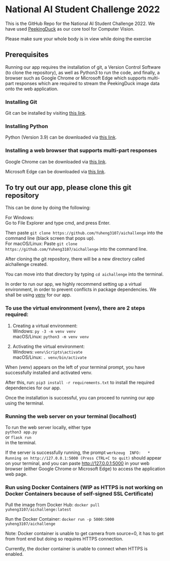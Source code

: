# National AI Student Challenge 2022
This is the GitHub Repo for the National AI Student Challenge 2022. We have used [PeekingDuck](https://github.com/aisingapore/PeekingDuck) as our core tool for Computer Vision.

Please make sure your whole body is in view while doing the exercise

## Prerequisites
Running our app requires the installation of git, a Version Control Software (to clone the repository), as well as Python3 to run the code, and finally, a browser such as Google Chrome or Microsoft Edge which supports multi-part responses which are required to stream the PeekingDuck image data onto the web application.

### Installing Git  
Git can be installed by visiting [this link](https://git-scm.com/downloads).

### Installing Python
Python (Version 3.9) can be downloaded via [this link](https://www.python.org/downloads/).

### Installing a web browser that supports multi-part responses
Google Chrome can be downloaded via [this link](https://www.google.com/intl/en_sg/chrome/).

Microsoft Edge can be downloaded via [this link](https://www.microsoft.com/en-us/edge).

## To try out our app, please clone this git repository

This can be done by doing the following:

For Windows:  
Go to File Explorer and type cmd, and press Enter.  

Then paste ```git clone https://github.com/Yuheng3107/aichallenge``` into the command line (black screen that pops up).   
For macOS/Linux: Paste ```git clone https://github.com/Yuheng3107/aichallenge``` into the command line.

After cloning the git repository, there will be a new directory
called aichallenge created. 

You can move into that directory by typing ```cd aichallenge``` into the terminal.

In order to run our app, we highly recommend setting up a virtual environment, in order to prevent conflicts in package dependencies. We shall be using [venv](https://docs.python.org/3/library/venv.html) for our app.
### To use the virtual environment (venv), there are 2 steps required:

1. Creating a virtual environment:  
Windows: ```py -3 -m venv venv```  
macOS/Linux: ```python3 -m venv venv```

2. Activating the virtual environment:  
Windows: ```venv\Scripts\activate```  
macOS/Linux: ```. venv/bin/activate```

When (venv) appears on the left of your terminal prompt, you have successfully installed and activated venv.

After this, run:
```pip3 install -r requirements.txt```
 to install the required dependencies for our app.  

Once the installation is successful, you can proceed to running our app using the terminal.

### Running the web server on your terminal (localhost)
To run the web server locally, either type  
```python3 app.py```  
or
```flask run```  
in the terminal.

If the server is successfully running, the prompt
```werkzeug  INFO:   * Running on http://127.0.0.1:5000 (Press CTRL+C to quit)``` should appear on your terminal, and you can paste http://127.0.0.1:5000 in your web browser (either Google Chrome or Microsoft Edge) to access the application web page.

### Run using Docker Containers (WIP as HTTPS is not working on Docker Containers because of self-signed SSL Certificate)
Pull the image from Docker Hub:
```docker pull yuheng3107/aichallenge:latest```

Run the Docker Container:
```docker run -p 5000:5000 yuheng3107/aichallenge```

Note: Docker container is unable to get camera from source=0,
it has to get from front end but doing so requires HTTPS connection.

Currently, the docker container is unable to connect when HTTPS is enabled.